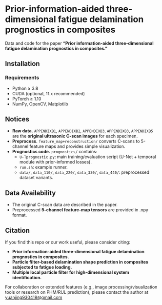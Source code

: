 # Prior-information-aided three-dimensional fatigue delamination prognostics in composites

Data and code for the paper **“Prior information-aided three-dimensional fatigue delamination prognostics in composites.”**

## Installation
### Requirements
- Python ≥ 3.8
- CUDA (optional, 11.x recommended)
- PyTorch ≥ 1.10
- NumPy, OpenCV, Matplotlib

## Notices
- **Raw data.** `APPENDIXB1`, `APPENDIXB2`, `APPENDIXB3`, `APPENDIXB3`, `APPENDIXB5` are the **original ultrasonic C-scan images** for each specimen.
- **Preprocess.** `feature_map+reconstruction/` converts C-scans to 5-channel feature maps and provides simple visualization.
- **Prognostics code.** `prognostics/` contains:
  - `U-Tprognostic.py`: main training/evaluation script (U-Net + temporal module with prior-informed losses).
  - `run.sh`: example runner.
  - `data/`, `data_110/`, `data_220/`, `data_330/`, `data_440/`: preprocessed dataset variants.

## Data Availability
- The original C-scan data are described in the paper.
- Preprocessed **5-channel feature-map tensors** are provided in .npy format.

## Citation
If you find this repo or our work useful, please consider citing:

- **Prior information-aided three-dimensional fatigue delamination prognostics in composites.**
- **Particle filter-based delamination shape prediction in composites subjected to fatigue loading.**
- **Multiple local particle filter for high-dimensional system identification.**

For collaboration or extended features (e.g., image processing/visualization tools or research on PHM/RUL prediction), please contact the author at yuanjing930418@gmail.com
